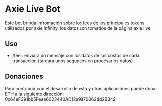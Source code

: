 # Axie Live Bot

Este bot brinda infromación sobre los fees de los principales tokens utilizados por axie infinity, los datos son tomados de la página axie.live

## Uso

- /fee : enviará un mensaje con los datos de los costos de cada transacción (tardará unos segundos en procesarlos datos) 

## Donaciones

Para contribuir con el desarrollo de esta y otras aplicaciónes puede donar ETH a la siguiente dirección: 0x64eF391bb5Feae6023440AD12a9870062dd2B342